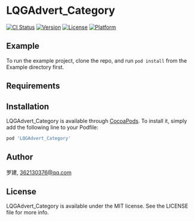 # LQGAdvert_Category

[![CI Status](https://img.shields.io/travis/罗建/LQGAdvert_Category.svg?style=flat)](https://travis-ci.org/罗建/LQGAdvert_Category)
[![Version](https://img.shields.io/cocoapods/v/LQGAdvert_Category.svg?style=flat)](https://cocoapods.org/pods/LQGAdvert_Category)
[![License](https://img.shields.io/cocoapods/l/LQGAdvert_Category.svg?style=flat)](https://cocoapods.org/pods/LQGAdvert_Category)
[![Platform](https://img.shields.io/cocoapods/p/LQGAdvert_Category.svg?style=flat)](https://cocoapods.org/pods/LQGAdvert_Category)

## Example

To run the example project, clone the repo, and run `pod install` from the Example directory first.

## Requirements

## Installation

LQGAdvert_Category is available through [CocoaPods](https://cocoapods.org). To install
it, simply add the following line to your Podfile:

```ruby
pod 'LQGAdvert_Category'
```

## Author

罗建, 362130376@qq.com

## License

LQGAdvert_Category is available under the MIT license. See the LICENSE file for more info.
